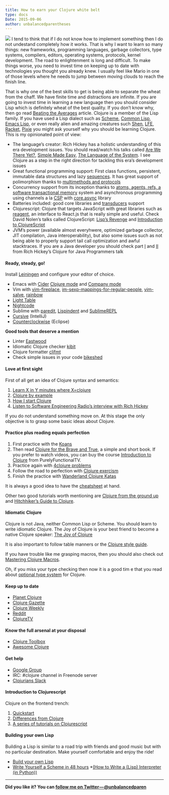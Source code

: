 ```yaml
---
title: How to earn your Clojure white belt
type: docs
Date: 2015-09-06
author: unbalancedparentheses
---
```

![](https://cdn-images-1.medium.com/max/800/1*uFlthCHz1YbmOvzhdVBrFw.jpeg)
I tend to think that if I do not know how to implement something then I do not undestand completely how it works. That is why I want to learn so many things: new frameworks, programming languages, garbage collectors, type systems, compilers, editors, operating systems, protocols, kernel development. The road to enlightenment is long and difficult. To make things worse, you need to invest time on keeping up to date with technologies you thought you already knew. I usually feel like Mario in one of those levels where he needs to jump between moving clouds to reach the finish line.

That is why one of the best skills to get is being able to separate the wheat from the chaff. We have finite time and distractions are infinite. If you are going to invest time in learning a new language then you should consider Lisp which is definitely wheat of the best quality. If you don’t know why, then go read [Beating the Averages](http://www.paulgraham.com/avg.html) article. Clojure is a member of the Lisp family. If you have used a Lisp dialect such as [Scheme](http://www.schemers.org/), [Common Lisp](https://common-lisp.net/), [Emacs Lisp](https://en.wikipedia.org/wiki/Emacs_Lisp), or even really alien and amazing creatures such [Shen](https://en.wikipedia.org/wiki/Emacs_Lisp), [LFE](http://lfe.io/), [Racket](http://racket-lang.org/), [Pixie](https://github.com/pixie-lang/pixie) you might ask yourself why you should be learning Clojure. This is my opinionated point of view:

* The language’s creator: Rich Hickey has a holistic understanding of this era development issues. You should read/watch his talks called [Are We There Yet?](https://github.com/matthiasn/talk-transcripts/blob/master/Hickey_Rich/AreWeThereYet.md), [Simple Made Easy](https://github.com/matthiasn/talk-transcripts/blob/master/Hickey_Rich/SimpleMadeEasy.md), [The Language of the System](https://github.com/matthiasn/talk-transcripts/blob/master/Hickey_Rich/SimpleMadeEasy.md). I see Clojure as a step in the right direction for tackling this era’s development issues
* Great functional programming support: First class functions, persistent, immutable data structures and lazy [sequences](http://www.braveclojure.com/core-functions-in-depth/#2__The_Sequence_Abstraction). It has great support of polimorphism thanks to [multimethods and protocols](http://clojure-doc.org/articles/language/polymorphism.html)
* Concurrency support from its inception thanks to [atoms, agents, refs, a software transactional memory](http://clojure-doc.org/articles/language/concurrency_and_parallelism.html) system and asynchronous programming using channels a la [CSP](http://clojure-doc.org/articles/language/concurrency_and_parallelism.html) with [core.async](http://clojure.com/blog/2013/06/28/clojure-core-async-channels.html) library
* Batteries included: good core libraries and [transducers](https://www.youtube.com/watch?v=6mTbuzafcII) support
* Clojurescript: Clojure that targets JavaScript with great libraries such as [reagent](https://github.com/reagent-project/reagent), an interface to React.js that is really simple and useful. Check David Nolen’s talks called ClojureScript: [Lisp’s Revenge](https://github.com/reagent-project/reagent) and [Introduction to ClojureScript](https://youtu.be/-I5ldi2aJTI)
* JVM’s power (available almost everyhwere, optimized garbage collector, JIT compilation, Java interoperability), but also some issues such as not being able to properly support tail call optimization and awful stacktraces. If you are a Java developer you should check part [I](https://www.youtube.com/watch?v=P76Vbsk_3J0) and [II](https://www.youtube.com/watch?v=hb3rurFxrZ8) from Rich Hickey’s Clojure for Java Programmers talk

#### Ready, steady, go!

Install [Leiningen](http://leiningen.org/#install) and configure your editor of choice.

* Emacs with [Cider](http://leiningen.org/#install) [Clojure mode](https://github.com/clojure-emacs/clojure-mode) and [Company mode](http://company-mode.github.io/)
* Vim with [vim-fireplace](https://github.com/tpope/vim-fireplace), [im-sexp-mappings-for-regular-people](https://github.com/tpope/vim-sexp-mappings-for-regular-people), [vim-salve](https://github.com/tpope/vim-sexp-mappings-for-regular-people), [rainbow](https://github.com/luochen1990/rainbow)
* [Light Table](http://lighttable.com/)
* [Nightcode](https://sekao.net/nightcode/)
* Sublime with [paredit](https://github.com/odyssomay/paredit), [Lispindent](https://github.com/odyssomay/sublime-lispindent) and [SublimeREPL](https://github.com/odyssomay/sublime-lispindent)
* [Cursive](https://cursiveclojure.com/) (IntelliJ)
* [Counterclockwise](http://doc.ccw-ide.org/documentation.html#install-as-standalone-product) (Eclipse)

**Good tools that deserve a mention**

* Linter [Eastwood](https://github.com/jonase/eastwood)
* Idiomatic Clojure checker [kibit](https://github.com/jonase/kibit)
* Clojure formatter [cljfmt](https://github.com/weavejester/cljfmt)
* Check simple issues in your code [bikeshed](https://github.com/dakrone/lein-bikeshed)

#### Love at first sight

First of all get an idea of Clojure syntax and semantics:

1. [Learn X in Y minutes where X=clojure](http://learnxinyminutes.com/docs/clojure/)
2. [Clojure by example](https://kimh.github.io/clojure-by-example/)
3. [How I start Clojure](http://howistart.org/posts/clojure/1/)
4. [Listen to Software Engineering Radio’s interview with Rich Hickey](http://www.se-radio.net/2010/03/episode-158-rich-hickey-on-clojure/)

If you do not understand something move on. At this stage the only objective is to grasp some basic ideas about Clojure.

#### Practice plus reading equals perfection

1. First practice with the [Koans](http://clojurekoans.com/)
2. Then read [Clojure for the Brave and True](http://www.braveclojure.com/), a simple and short book. If you prefer to watch videos, you can buy the course [Introduction to Clojure](http://www.purelyfunctional.tv/intro-to-clojure) from PurelyFunctionalTV.
3. Practice again with [4clojure problems](https://www.4clojure.com/)
4. Follow the road to perfection with [Clojure exercism](http://exercism.io/languages/clojure)
5. Finish the practice with [Wanderland Clojure Katas](https://github.com/gigasquid/wonderland-clojure-katas)

It is always a good idea to have the [cheatsheet](http://clojure.org/api/cheatsheet) at hand.

Other two good tutorials worth mentioning are [Clojure from the ground up](https://aphyr.com/tags/Clojure-from-the-ground-up) and [Hitchhiker’s Guide to Clojure](https://aphyr.com/tags/Clojure-from-the-ground-up).

#### Idiomatic Clojure

Clojure is not Java, neither Common Lisp or Scheme. You should learn to write idiomatic Clojure. The Joy of Clojure is your best friend to become a native Clojure speaker:
[The Joy of Clojure](http://www.joyofclojure.com/the-book/)


It is also important to follow table manners or the [Clojure style guide](https://github.com/bbatsov/clojure-style-guide).

If you have trouble like me grasping macros, then you should also check out [Mastering Clojure Macros](https://pragprog.com/book/cjclojure/mastering-clojure-macros).

Oh, if you miss your type checking then now it is a good tim    e that you read about [optional type system](http://typedclojure.org/) for Clojure.

#### Keep up to date

* [Planet Clojure](http://planet.clojure.in/)
* [Clojure Gazette](http://www.clojuregazette.com/)
* [Clojure Weekly](http://reborg.tumblr.com/)
* [Reddit](https://www.reddit.com/r/Clojure/)
* [ClojureTV](https://www.youtube.com/user/ClojureTV)

#### Know the full arsenal at your disposal

* [Clojure Toolbox](http://www.clojure-toolbox.com/)
* [Awesome Clojure](https://github.com/razum2um/awesome-clojure)

#### Get help

* [Google Group](https://groups.google.com/forum/#!forum/clojure)
* IRC: #clojure channel in Freenode server
* [Clojurians Slack](https://clojurians.slack.com/)

#### Introduction to Clojurescript

Clojure on the frontend trench:

1. [Quickstart](https://github.com/clojure/clojurescript/wiki/Quick-Start)
2. [Differences from Clojure](https://github.com/clojure/clojurescript/wiki/Differences-from-Clojure)
3. [A series of tutorials on Clojurescript](https://github.com/magomimmo/modern-cljs)

#### Building your own Lisp

Building a Lisp is similar to a road trip with friends and good music but with no particular destination. Make yourself comfortable and enjoy the ride!

* [Build your own Lisp](http://www.buildyourownlisp.com/)
* [Write Yourself a Scheme in 48 hours](https://en.wikibooks.org/wiki/Write_Yourself_a_Scheme_in_48_Hours)
*[(How to Write a (Lisp) Interpreter (in Python))](http://norvig.com/lispy.html)
************
**Did you like it? You can [follow me on Twitter — @unbalancedparen](https://twitter.com/unbalancedparen)**
